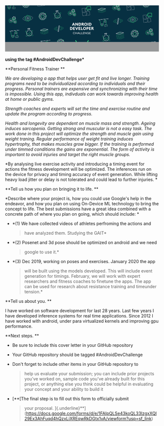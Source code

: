 ![](./media/image1.png)

**using the tag \#AndroidDevChallenge\***

**Personal Fitness Trainer **

*We are developing a app that helps user get fit and live longer.
Training programs need to be individualized according to individuals and
their progress. Personal trainers are expensive and synchronizing with
their time is impossible. Using this app, indivduals can work towards
improving health at home or public gyms.*

*Strength coaches and experts will set the time and exercise routine and
update the program according to progress.*

*Health and longevity are dependent on muscle mass and strength. Ageing
induces sarcopenia. Getting strong and muscular is not a easy task. The
work done in this project will optimize the strength and muscle gain
using weight traning. Regular performance of weight training induces
hypertrophy, that makes muscles grow bigger. If the training is
performed under timmed conditions the gains are exponential. The form of
activity is important to avoid injuries and target the right muscle
groups.*

*By analysing live exercise activity and introducing a timing event for
actions the fitness development will be optimized. The inferences run on
the device for privacy and timing accuracy of event generation. While
lifting heavy load jitter or delay is not tolerated and could lead to
further injuries. *

**Tell us how you plan on bringing it to life. **

*Describe where your project is, how you could use Google's help in the
endeavor, and how you plan on using On-Device ML technology to bring the
concept to life. The best submissions have a great idea combined with a
concrete path of where you plan on going, which should include: *

-   *(1) We have collected videos of athletes perfroming the actions and
    > have analyzed them. Studying the GAIT*

-   *(2) Posenet and 3d pose should be optimized on android and we need
    > google to use it.*

-   *(3) Dec 2019, working on poses and exercises. January 2020 the app
    > will be built using the models developed. This will include event
    > generation for timings. February, we will work with expert
    > researchers and fitness coaches to finetune the apps. The app can
    > be used for research about resistance training and timeunder
    > tension.*

**Tell us about you. **

I have worked on software development for last 28 years. Last few years
I have developed inference systems for real time applications. Since 2012 I have worked with android, under para virtualized kernels and improving gpu performance. 

**Next steps. **

-   Be sure to include this cover letter in your GitHub repository

-   Your GitHub repository should be tagged \#AndroidDevChallenge

-   Don't forget to include other items in your GitHub repository to
    > help us evaluate your submission; you can include prior projects
    > you\'ve worked on, sample code you\'ve already built for this
    > project, or anything else you think could be helpful in evaluating
    > your concept and your ability to build it

-   [**[The final step is to fill out this form to officially submit
    > your proposal.
    > ]{.underline}**](https://docs.google.com/forms/d/e/1FAIpQLSe43koQL33IzgxXQl29Ex3AhFuqd4hQzxLiXREqwRkDGtx1vA/viewform?usp=sf_link)
